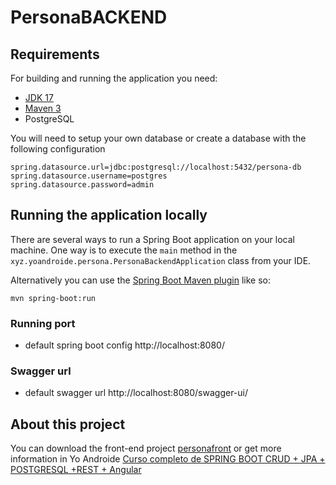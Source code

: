 # PersonaBACKEND

## Requirements

For building and running the application you need:

- [JDK 17](https://www.oracle.com/co/java/technologies/javase/jdk17-archive-downloads.html)
- [Maven 3](https://maven.apache.org)
- PostgreSQL

You will need to setup your own database or create a database with the following configuration
```
spring.datasource.url=jdbc:postgresql://localhost:5432/persona-db
spring.datasource.username=postgres
spring.datasource.password=admin
```
## Running the application locally

There are several ways to run a Spring Boot application on your local machine. One way is to execute the `main` method in the `xyz.yoandroide.persona.PersonaBackendApplication` class from your IDE.

Alternatively you can use the [Spring Boot Maven plugin](https://docs.spring.io/spring-boot/docs/current/reference/html/build-tool-plugins-maven-plugin.html) like so:

```shell
mvn spring-boot:run
```

### Running port
- default spring boot config
  http://localhost:8080/

### Swagger url
- default swagger url
  http://localhost:8080/swagger-ui/

## About this project
You can download the front-end project [personafront](https://github.com/guerreroeileen/personafront) or get more information in Yo Androide [Curso completo de SPRING BOOT CRUD + JPA + POSTGRESQL +REST + Angular
](https://yoandroide.xyz/curso-completo-de-spring-boot-crud-jpa-postgresql-rest-angular/)

